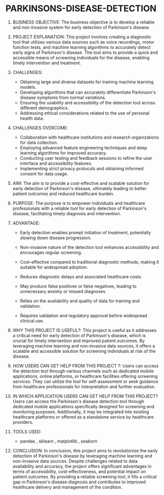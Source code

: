 # PARKINSONS-DISEASE-DETECTION

1. BUSINESS OBJECTIVE:
   The business objective is to develop a reliable and non-invasive system for early detection of Parkinson's disease.

2. PROJECT EXPLANATION:
   This project involves creating a diagnostic tool that utilizes various data sources such as voice recordings, motor function tests, and machine learning algorithms to accurately detect early signs of Parkinson's disease. The tool aims to provide a quick and accessible means of screening individuals for the disease, enabling timely intervention and treatment.

3. CHALLENGES:
   - Obtaining large and diverse datasets for training machine learning models.
   - Developing algorithms that can accurately differentiate Parkinson's disease symptoms from normal variations.
   - Ensuring the usability and accessibility of the detection tool across different demographics.
   - Addressing ethical considerations related to the use of personal health data.

4. CHALLENGES OVERCOME:
   - Collaboration with healthcare institutions and research organizations for data collection.
   - Employing advanced feature engineering techniques and deep learning algorithms for improved accuracy.
   - Conducting user testing and feedback sessions to refine the user interface and accessibility features.
   - Implementing strict privacy protocols and obtaining informed consent for data usage.

5. AIM:
   The aim is to provide a cost-effective and scalable solution for early detection of Parkinson's disease, ultimately leading to better patient outcomes and reduced healthcare burden.

6. PURPOSE:
   The purpose is to empower individuals and healthcare professionals with a reliable tool for early detection of Parkinson's disease, facilitating timely diagnosis and intervention.

7. ADVANTAGE:
   - Early detection enables prompt initiation of treatment, potentially slowing down disease progression.
   - Non-invasive nature of the detection tool enhances accessibility and encourages regular screening.
   - Cost-effective compared to traditional diagnostic methods, making it suitable for widespread adoption.
   - Reduces diagnostic delays and associated healthcare costs.

 
   - May produce false positives or false negatives, leading to unnecessary anxiety or missed diagnoses.
   - Relies on the availability and quality of data for training and validation.
   - Requires validation and regulatory approval before widespread clinical use.

9. WHY THIS PROJECT IS USEFUL?:
   This project is useful as it addresses a critical need for early detection of Parkinson's disease, which is crucial for timely intervention and improved patient outcomes. By leveraging machine learning and non-invasive data sources, it offers a scalable and accessible solution for screening individuals at risk of the disease.

10. HOW USERS CAN GET HELP FROM THIS PROJECT ?:
    Users can access the detection tool through various channels such as dedicated mobile applications, online platforms, or healthcare facilities offering screening services. They can utilize the tool for self-assessment or seek guidance from healthcare professionals for interpretation and further evaluation.

11. IN WHICH APPLICATION USERS CAN GET HELP FROM THIS PROJECT?
    Users can access the Parkinson's disease detection tool through dedicated mobile applications specifically designed for screening and monitoring purposes. Additionally, it may be integrated into existing healthcare platforms or offered as a standalone service by healthcare providers.

12. TOOLS USED:
    - pandas , sklearn  , matplotlib , seaborn
13. CONCLUSION:
    In conclusion, this project aims to revolutionize the early detection of Parkinson's disease by leveraging machine learning and non-invasive data sources. Despite challenges related to data availability and accuracy, the project offers significant advantages in terms of accessibility, cost-effectiveness, and potential impact on patient outcomes. By providing a reliable screening tool, it fills a critical gap in Parkinson's disease diagnosis and contributes to improved healthcare delivery and management of the condition.
